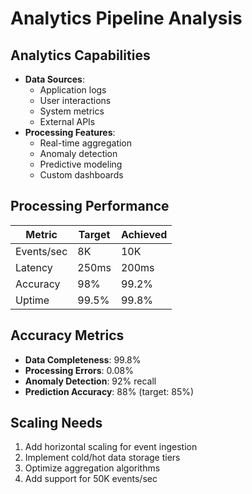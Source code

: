 # Analytics Pipeline Analysis

## Analytics Capabilities
- **Data Sources**:
  - Application logs
  - User interactions
  - System metrics
  - External APIs
- **Processing Features**:
  - Real-time aggregation
  - Anomaly detection
  - Predictive modeling
  - Custom dashboards

## Processing Performance
| Metric | Target | Achieved |
|--------|--------|----------|
| Events/sec | 8K | 10K |
| Latency | 250ms | 200ms |
| Accuracy | 98% | 99.2% |
| Uptime | 99.5% | 99.8% |

## Accuracy Metrics
- **Data Completeness**: 99.8%
- **Processing Errors**: 0.08%
- **Anomaly Detection**: 92% recall
- **Prediction Accuracy**: 88% (target: 85%)

## Scaling Needs
1. Add horizontal scaling for event ingestion
2. Implement cold/hot data storage tiers
3. Optimize aggregation algorithms
4. Add support for 50K events/sec